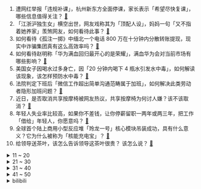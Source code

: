 1. 遭网红举报「违规补课」，杭州新东方全面停课，家长表示「希望尽快复课」，哪些信息值得关注？ [:link:](https://www.zhihu.com/question/616569960)
2. 「江浙沪独生女」横空出世，网友戏称其为「顶配人设」，妈妈一句「又不指着她养家」羡煞网友，如何看待此事？ [:link:](https://www.zhihu.com/question/616588055)
3. 如何看待《孤注一掷》中缅北一个电话 800 万在十分钟内分散转账提现，现实中诈骗集团真有这么高效率吗？ [:link:](https://www.zhihu.com/question/616192263)
4. 如何看待赵明称「华为满血回归最开心的是荣耀」，满血华为会对当前市场有哪些影响？ [:link:](https://www.zhihu.com/question/616614286)
5. 美国女子因喝水过多身亡，因「20 分钟内喝下 4 瓶水引发水中毒」，如何解读该现象，该怎样预防水中毒？ [:link:](https://www.zhihu.com/question/616184443)
6. 法院判定下班后「微信工作超出简单沟通范畴属于加班」，如何解决此类劳动者隐形加班问题？ [:link:](https://www.zhihu.com/question/616657669)
7. 近日，是否取消共享按摩椅被网友热议，共享按摩椅为何讨人嫌？该不该取消？ [:link:](https://www.zhihu.com/question/616559905)
8. 年轻人失业率比较高，如果你不差钱，让你停薪留职一两年或两三年，把工作「借给」年轻人，你愿意吗？ [:link:](https://www.zhihu.com/question/615693642)
9. 全球首个陆上商用小型反应堆「玲龙一号」核心模块吊装成功，具有什么意义？它为什么被称为「核能充电宝」？ [:link:](https://www.zhihu.com/question/616216693)
10. 给领导送茶叶，该怎么告诉领导这茶叶很贵？ 该怎么说？ [:link:](https://www.zhihu.com/question/616074998)
<details>
<summary>11 ~ 20</summary>

11. 如何看待某「民科」在天文学顶刊 MNRAS 以一作身份发表重量级论文？ [:link:](https://www.zhihu.com/question/616579768)
12. 别人给领导送礼，领导拒收后，对方把礼物放在我这里，我事后把礼物隐蔽地交给了领导，这样的做法对不对？ [:link:](https://www.zhihu.com/question/615964266)
13. 申花体能教练「中国人非常擅长个人项目，在集体运动中困难更大」，你如何看待他的说法？ [:link:](https://www.zhihu.com/question/616584978)
14. 陈友谅实力比朱元璋强大数倍，为什么还是打不过他？是性格不行，还是能力欠缺？ [:link:](https://www.zhihu.com/question/588838528)
15. 北京为高校困难毕业生每人至少推荐 5 个有效岗位，此举有何意义？这将多大程度缓解青年人群就业压力？ [:link:](https://www.zhihu.com/question/616593208)
16. 阿里发布 2024 财年第一季度财报，其中淘宝天猫各项数据强劲增长，有哪些信息值得关注？ [:link:](https://www.zhihu.com/question/616632671)
17. 2023年8月10日lck夏季赛季后赛，t1 3:2 战胜 kt，如何评价这场比赛? [:link:](https://www.zhihu.com/question/616659434)
18. 台风「卡努」已登陆韩国，预计 12 日移入我国境内，具体情况如何？民众应如何应对防范？ [:link:](https://www.zhihu.com/question/616608503)
19. 58 集团被曝假借招聘之名收集倒卖学生简历，如属实该企业将承担哪些法律责任？ [:link:](https://www.zhihu.com/question/616561320)
20. 《长相思》第 29-30 集拍得如何？有哪些值得关注的剧情点？ [:link:](https://www.zhihu.com/question/616561550)
</details>
<details>
<summary>21 ~ 30</summary>

21. 江西一饭店油条 68 元一根，店家回应「是黄金大油条」，商家如此收费合规合法吗，如何看待此事？ [:link:](https://www.zhihu.com/question/616060943)
22. 为什么《孤注一掷》里陆秉坤要把女儿带在身边？ [:link:](https://www.zhihu.com/question/615971726)
23. 遭百万粉丝网红「铁头」举报，杭州新东方全面停课，有家长表示「希望尽快复课」，哪些信息值得关注？ [:link:](https://www.zhihu.com/question/616590330)
24. 高中真的都会经历一个停电的晚自习吗？ [:link:](https://www.zhihu.com/question/609084453)
25. 美国信用卡债务突破 1 万亿美元，美媒称持续加息令消费者债务攀升，将对美国经济和民众生活有何影响？ [:link:](https://www.zhihu.com/question/616574734)
26. 含有“海”字的古诗词有哪些？ [:link:](https://www.zhihu.com/question/616607858)
27. 上交所发文「研究允许主板股票、基金等证券申报数量可以以 1 股（份）为单位递增」，将产生哪些影响？ [:link:](https://www.zhihu.com/question/616662255)
28. 为什么当初木叶只分了一只尾兽? [:link:](https://www.zhihu.com/question/435079250)
29. 《孤注一掷》阿才为什么放走梁安娜？ [:link:](https://www.zhihu.com/question/615798347)
30. 吉安娜为什么不可以协助父亲直接灭掉萨尔？ [:link:](https://www.zhihu.com/question/404710885)
</details>
<details>
<summary>31 ~ 40</summary>

31. 8 月 10 日阿拉冠利雅得胜利 1:0 进决赛，马内造点，C 罗点射连续四场进球，如何评价这场比赛？ [:link:](https://www.zhihu.com/question/616551219)
32. 刘备与孙权说刘璋同为汉璋宗室不应攻伐，转头就自己取了益州，自己先无信在先，为何大家骂孙权攻荆州更多? [:link:](https://www.zhihu.com/question/616361714)
33. 《博德之门 3》正式版有哪些有趣的技巧？ [:link:](https://www.zhihu.com/question/616379196)
34. 恋爱期间为婚房出的装修费，是自愿赠与还是为爱「投资」？分手后是否可以要求返还？ [:link:](https://www.zhihu.com/question/616566996)
35. 县城整治医药腐败，云南一地 403 人主动退赃、上交不当得利等，如何看待此事？ [:link:](https://www.zhihu.com/question/616551821)
36. 中国跌出泰国最大客源地，出境游市场没有等来大爆发，巨头还在亏损，背后原因有哪些？ [:link:](https://www.zhihu.com/question/616552634)
37. 原著党真的看得进去《长相思》吗？ [:link:](https://www.zhihu.com/question/616300008)
38. 牛肉富含什么营养价值？ [:link:](https://www.zhihu.com/question/615129362)
39. 《孤注一掷》《八角笼中》等影片大规模超前点映引争议，如何看待此宣发手段？这会挤压其他影片的生存空间吗？ [:link:](https://www.zhihu.com/question/616565669)
40. 近来有应届生放弃研究生拟录取选择工作，如何看待他们的选择，研究生学历和工作机会哪个才是「成功标志」？ [:link:](https://www.zhihu.com/question/616564552)
</details>
<details>
<summary>41 ~ 50</summary>

41. 万科时隔 4 年半重回北京土拍市场拿地，总价 27.4 亿、溢价率 10%，哪些信息值得关注？ [:link:](https://www.zhihu.com/question/616437144)
42. 如何评价《莲花楼》大结局？ [:link:](https://www.zhihu.com/question/616467449)
43. 电影《封神第一部》中殷寿还爱姜王后吗？ [:link:](https://www.zhihu.com/question/615752697)
44. 长沙湘雅三医院 9 名医务人员联名举报科主任，院方称正在核实，具体情况如何？ [:link:](https://www.zhihu.com/question/616561816)
45. 美国发布对外投资审查行政令，限制美企在半导体和微电子、量子信息和人工智能等领域对外投资，如何看待此事？ [:link:](https://www.zhihu.com/question/616553467)
46. 海底捞开始夜市摆摊，全国不止一家，均为自营，暂未开放加盟，如何看待这一举措？商业上如何解读？ [:link:](https://www.zhihu.com/question/616558984)
47. 美国 7 月 CPI 同比上升 3.2%，结束连续 12 个月回落，这一数据说明了什么？ [:link:](https://www.zhihu.com/question/616661815)
48. 印度将限制个人电脑进口企业需申请许可证，此前其销售的笔记本电脑有八成从中国进口，有哪些信息值得关注？ [:link:](https://www.zhihu.com/question/616198116)
49. 7 月新能源汽车销量同比增长 31.6%，市场占有率达到 32.7%，该数据说明了什么？ [:link:](https://www.zhihu.com/question/616593875)
50. 为什么一个人向自己无限靠近的时候会想要下意识的回避，但当感觉不到他的时候又会难过沮丧？ [:link:](https://www.zhihu.com/question/614760846)
</details><details>
<summary>bilibili</summary>

</details>